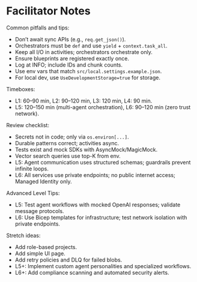 # Facilitator Notes

Common pitfalls and tips:
- Don’t await sync APIs (e.g., `req.get_json()`).
- Orchestrators must be `def` and use `yield` + `context.task_all`.
- Keep all I/O in activities; orchestrators orchestrate only.
- Ensure blueprints are registered exactly once.
- Log at INFO; include IDs and chunk counts.
- Use env vars that match `src/local.settings.example.json`.
- For local dev, use `UseDevelopmentStorage=true` for storage.

Timeboxes:
- L1: 60–90 min, L2: 90–120 min, L3: 120 min, L4: 90 min.
- L5: 120–150 min (multi-agent orchestration), L6: 90–120 min (zero trust network).

Review checklist:
- Secrets not in code; only via `os.environ[...]`.
- Durable patterns correct; activities async.
- Tests exist and mock SDKs with AsyncMock/MagicMock.
- Vector search queries use top-K from env.
- L5: Agent communication uses structured schemas; guardrails prevent infinite loops.
- L6: All services use private endpoints; no public internet access; Managed Identity only.

Advanced Level Tips:
- L5: Test agent workflows with mocked OpenAI responses; validate message protocols.
- L6: Use Bicep templates for infrastructure; test network isolation with private endpoints.

Stretch ideas:
- Add role-based projects.
- Add simple UI page.
- Add retry policies and DLQ for failed blobs.
- L5+: Implement custom agent personalities and specialized workflows.
- L6+: Add compliance scanning and automated security alerts.
